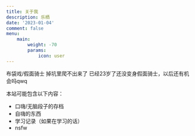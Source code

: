 ```yaml
---
title: 关于我
description: 乐栖
date: '2023-01-04'
comment: false
menu:
    main:
        weight: -70
        params: 
            icon: user
---
```


布袋戏/假面骑士
掉坑里爬不出来了
已经23岁了还没变身假面骑士，以后还有机会吗qwq

本站可能包含以下内容：
* 口嗨/无脑段子的存档
* 自嗨的东西
* 学习记录（如果在学习的话）
* nsfw
